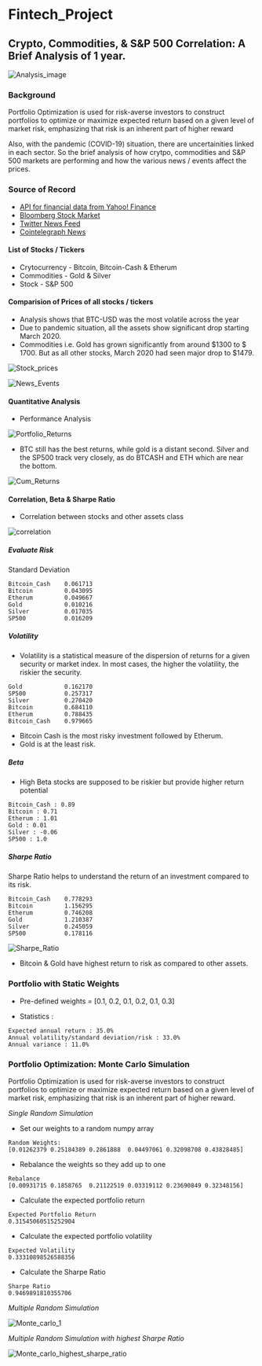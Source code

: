 # Fintech_Project

## Crypto, Commodities, & S&P 500 Correlation: A Brief Analysis of 1 year. 

![Analysis_image](Images/Analysis_image.png)

### Background

Portfolio Optimization is used for risk-averse investors to construct portfolios to optimize or maximize expected return based on a given level of market risk, emphasizing that risk is an inherent part of higher reward

Also, with the pandemic (COVID-19) situation, there are uncertainities linked in each sector. So the brief analysis of how crytpo, commodities and S&P 500 markets are performing and how the various news / events affect the prices. 

### Source of Record

* [API for financial data from Yahoo! Finance](https://pypi.org/project/yfinance/)
* [Bloomberg Stock Market](https://www.bloomberg.com/markets/stocks)
* [Twitter News Feed](https://twitter.com/breakingnews?lang=en)
* [Cointelegraph News](https://cointelegraph.com/tags/business)

#### List of Stocks / Tickers

* Crytocurrency - Bitcoin, Bitcoin-Cash & Etherum
* Commodities - Gold & Silver
* Stock - S&P 500

#### Comparision of Prices of all stocks / tickers

* Analysis shows that BTC-USD was the most volatile across the year
* Due to pandemic situation, all the assets show significant drop starting March 2020. 
* Commodities i.e. Gold has grown significantly from around $1300 to $ 1700. But as all other stocks, March 2020 had seen major drop to $1479.

![Stock_prices](Images/Stock_prices.PNG)

![News_Events](Images/News_Events.PNG)

#### Quantitative Analysis

* Performance Analysis

![Portfolio_Returns](Images/Portfolio_Returns.PNG)

* BTC still has the best returns, while gold is a distant second. Silver and the SP500 track very closely, as do BTCASH and ETH which are near the bottom. 

![Cum_Returns](Images/Cum_Returns.PNG)

#### Correlation, Beta & Sharpe Ratio

* Correlation between stocks and other assets class

![correlation](Images/correlation.PNG)

##### Evaluate Risk

Standard Deviation 
```
Bitcoin_Cash    0.061713
Bitcoin         0.043095
Etherum         0.049667
Gold            0.010216
Silver          0.017035
SP500           0.016209

```

##### Volatility

* Volatility is a statistical measure of the dispersion of returns for a given security or market index. In most cases, the higher the volatility, the riskier the security.

```
Gold            0.162170
SP500           0.257317
Silver          0.270420
Bitcoin         0.684110
Etherum         0.788435
Bitcoin_Cash    0.979665
```
* Bitcoin Cash is the most risky investment followed by Etherum. 
* Gold is at the least risk. 

##### Beta

* High Beta stocks are supposed to be riskier but provide higher return potential
```
Bitcoin_Cash : 0.89
Bitcoin : 0.71
Etherum : 1.01
Gold : 0.01
Silver : -0.06
SP500 : 1.0
```

##### Sharpe Ratio

Sharpe Ratio helps to understand the return of an investment compared to its risk. 

```
Bitcoin_Cash    0.778293
Bitcoin         1.156295
Etherum         0.746208
Gold            1.210387
Silver          0.245059
SP500           0.178116
```
![Sharpe_Ratio](Images/Sharpe_Ratio.PNG)

* Bitcoin & Gold have highest return to risk as compared to other assets.

### Portfolio with Static Weights

* Pre-defined weights = [0.1, 0.2, 0.1, 0.2, 0.1, 0.3]

* Statistics :
```
Expected annual return : 35.0%
Annual volatility/standard deviation/risk : 33.0%
Annual variance : 11.0%
```

### Portfolio Optimization: Monte Carlo Simulation

Portfolio Optimization is used for risk-averse investors to construct portfolios to optimize or maximize expected return based on a given level of market risk, emphasizing that risk is an inherent part of higher reward. 

*Single Random Simulation*

* Set our weights to a random numpy array 
```
Random Weights:
[0.01262379 0.25184389 0.2861888  0.04497061 0.32098708 0.43828485]
```
* Rebalance the weights so they add up to one
```
Rebalance
[0.00931715 0.1858765  0.21122519 0.03319112 0.23690849 0.32348156]
```
* Calculate the expected portfolio return
```
Expected Portfolio Return
0.31545060515252904
```
* Calculate the expected portfolio volatility
```
Expected Volatility
0.33310898526588356
```
* Calculate the Sharpe Ratio
```
Sharpe Ratio
0.9469891810355706
```

*Multiple Random Simulation*

![Monte_carlo_1](Images/Monte_carlo_1.PNG)

*Multiple Random Simulation with highest Sharpe Ratio*

![Monte_carlo_highest_sharpe_ratio](Images/Monte_carlo_highest_sharpe_ratio.PNG)












